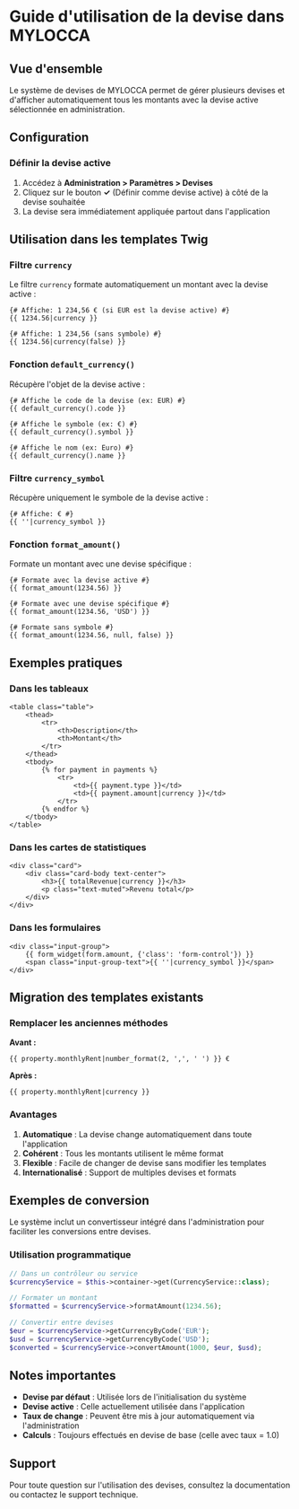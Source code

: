 # Guide d'utilisation de la devise dans MYLOCCA

## Vue d'ensemble

Le système de devises de MYLOCCA permet de gérer plusieurs devises et d'afficher automatiquement tous les montants avec la devise active sélectionnée en administration.

## Configuration

### Définir la devise active

1. Accédez à **Administration > Paramètres > Devises**
2. Cliquez sur le bouton **✓** (Définir comme devise active) à côté de la devise souhaitée
3. La devise sera immédiatement appliquée partout dans l'application

## Utilisation dans les templates Twig

### Filtre `currency`

Le filtre `currency` formate automatiquement un montant avec la devise active :

```twig
{# Affiche: 1 234,56 € (si EUR est la devise active) #}
{{ 1234.56|currency }}

{# Affiche: 1 234,56 (sans symbole) #}
{{ 1234.56|currency(false) }}
```

### Fonction `default_currency()`

Récupère l'objet de la devise active :

```twig
{# Affiche le code de la devise (ex: EUR) #}
{{ default_currency().code }}

{# Affiche le symbole (ex: €) #}
{{ default_currency().symbol }}

{# Affiche le nom (ex: Euro) #}
{{ default_currency().name }}
```

### Filtre `currency_symbol`

Récupère uniquement le symbole de la devise active :

```twig
{# Affiche: € #}
{{ ''|currency_symbol }}
```

### Fonction `format_amount()`

Formate un montant avec une devise spécifique :

```twig
{# Formate avec la devise active #}
{{ format_amount(1234.56) }}

{# Formate avec une devise spécifique #}
{{ format_amount(1234.56, 'USD') }}

{# Formate sans symbole #}
{{ format_amount(1234.56, null, false) }}
```

## Exemples pratiques

### Dans les tableaux

```twig
<table class="table">
    <thead>
        <tr>
            <th>Description</th>
            <th>Montant</th>
        </tr>
    </thead>
    <tbody>
        {% for payment in payments %}
            <tr>
                <td>{{ payment.type }}</td>
                <td>{{ payment.amount|currency }}</td>
            </tr>
        {% endfor %}
    </tbody>
</table>
```

### Dans les cartes de statistiques

```twig
<div class="card">
    <div class="card-body text-center">
        <h3>{{ totalRevenue|currency }}</h3>
        <p class="text-muted">Revenu total</p>
    </div>
</div>
```

### Dans les formulaires

```twig
<div class="input-group">
    {{ form_widget(form.amount, {'class': 'form-control'}) }}
    <span class="input-group-text">{{ ''|currency_symbol }}</span>
</div>
```

## Migration des templates existants

### Remplacer les anciennes méthodes

**Avant :**
```twig
{{ property.monthlyRent|number_format(2, ',', ' ') }} €
```

**Après :**
```twig
{{ property.monthlyRent|currency }}
```

### Avantages

1. **Automatique** : La devise change automatiquement dans toute l'application
2. **Cohérent** : Tous les montants utilisent le même format
3. **Flexible** : Facile de changer de devise sans modifier les templates
4. **Internationalisé** : Support de multiples devises et formats

## Exemples de conversion

Le système inclut un convertisseur intégré dans l'administration pour faciliter les conversions entre devises.

### Utilisation programmatique

```php
// Dans un contrôleur ou service
$currencyService = $this->container->get(CurrencyService::class);

// Formater un montant
$formatted = $currencyService->formatAmount(1234.56);

// Convertir entre devises
$eur = $currencyService->getCurrencyByCode('EUR');
$usd = $currencyService->getCurrencyByCode('USD');
$converted = $currencyService->convertAmount(1000, $eur, $usd);
```

## Notes importantes

- **Devise par défaut** : Utilisée lors de l'initialisation du système
- **Devise active** : Celle actuellement utilisée dans l'application
- **Taux de change** : Peuvent être mis à jour automatiquement via l'administration
- **Calculs** : Toujours effectués en devise de base (celle avec taux = 1.0)

## Support

Pour toute question sur l'utilisation des devises, consultez la documentation ou contactez le support technique.

